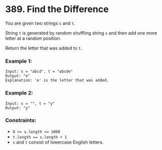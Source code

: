 # 389. Find the Difference

You are given two strings `s` and `t`.

String `t` is generated by random shuffling string `s` and then add one more letter at a random position.

Return the letter that was added to `t`.

### Example 1:

```
Input: s = "abcd", t = "abcde"
Output: "e"
Explanation: 'e' is the letter that was added.
```

### Example 2:

```
Input: s = "", t = "y"
Output: "y"
```

### Constraints:

- `0 <= s.length <= 1000`
- `t.length == s.length + 1`
- `s` and `t` consist of lowercase English letters.
